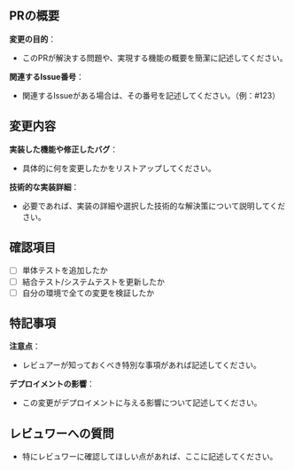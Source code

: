 ## PRの概要

**変更の目的**：

- このPRが解決する問題や、実現する機能の概要を簡潔に記述してください。

**関連するIssue番号**：

- 関連するIssueがある場合は、その番号を記述してください。（例：#123）

## 変更内容

**実装した機能や修正したバグ**：

- 具体的に何を変更したかをリストアップしてください。

**技術的な実装詳細**：

- 必要であれば、実装の詳細や選択した技術的な解決策について説明してください。

## 確認項目

- [ ] 単体テストを追加したか
- [ ] 結合テスト/システムテストを更新したか
- [ ] 自分の環境で全ての変更を検証したか

## 特記事項

**注意点**：

- レビュアーが知っておくべき特別な事項があれば記述してください。

**デプロイメントの影響**：

- この変更がデプロイメントに与える影響について記述してください。

## レビュワーへの質問

- 特にレビュワーに確認してほしい点があれば、ここに記述してください。

